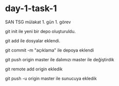 # day-1-task-1
SAN TSG mülakat 1. gün 1. görev

git init ile yeni bir depo oluşturuldu.

git add ile dosyalar eklendi.

git commit -m "açıklama" ile depoya eklendi

git push origin master ile dalımızı master ile değiştirdik

git remote add origin <sunucu> ekledik

 git push -u origin master ile sunucuya ekledik

